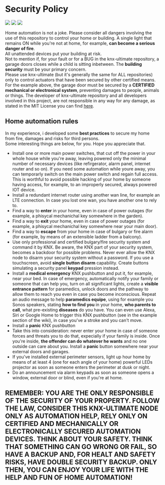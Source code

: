 # Security Policy
<a href="https://github.com/Supergiovane/node-red-contrib-knx-ultimate/blob/master/SECURITY.md"><img src="https://raw.githubusercontent.com/Supergiovane/node-red-contrib-knx-ultimate/master/img/wiki/flags/usa-today.png"/></a>
<a href="https://github.com/Supergiovane/node-red-contrib-knx-ultimate/blob/master/de-SECURITY.md"><img src="https://raw.githubusercontent.com/Supergiovane/node-red-contrib-knx-ultimate/master/img/wiki/flags/germany.png"/></a>
<a href="https://github.com/Supergiovane/node-red-contrib-knx-ultimate/blob/master/it-SECURITY.md"><img src="https://raw.githubusercontent.com/Supergiovane/node-red-contrib-knx-ultimate/master/img/wiki/flags/italy.png"/></a>

Home automation is not a joke. Please consider all dangers involving the use of this repository to control your home or building.
A single light that remains ON while you're not at home, for example, **can become a serious danger of fire**.<br/>
All unattended devices put your building at risk.<br/>
Not to mention if, for your fault or for a BUG in the knx-ultimate repository, a garage doors closes while a child is sitting inbetween.
The **building security** must be your primary concern.<br/>
Please use knx-ultimate (but it's generally the same for ALL repositories) only to control actuators that have been secured by other certified means.<br/>
For the example above, the garage door must be secured by a **CERTIFIED mechanical or electronical system**, preventing damages to people, animals or things.
The developer of knx-ultimate repository and all developers involved in this project, are not responsible in any way for any damage, as stated in the MIT License you can find [here](https://github.com/Supergiovane/node-red-contrib-knx-ultimate/blob/master/LICENSE).<br/>


## Home automation rules

In my experience, i developed some **best practices** to secure my home from fire, damages and risks for third persons.<br/>
Some interesting things are below, for you. Hope you appreciate that.<br/>

* Install one or more main power switches, that cut off the power in your whole house while you're away, leaving powered only the minimal number of necessary devices (like refirgerator, alarm panel, internet router and so on). If you need some automation while youre away, you can temporarly switch on the main power switch and regain full access. This is worthful to avoid possible hacking of your home by someone having access, for example, to an improperly secured, always powered IOT device.
* Install a redundant internet router using another wan line, for example an LTE connection. In case you lost one wan, you have another one to rely to.
* Find a way to **enter** in your home, even in case of power outages (for example, a phisycal mechanichal key somewhere in the garden).
* Find a way to **exit** your home, even in case of power outages (for example, a phisycal mechanichal key somewhere near your main door).
* Find a way to **escape** from your home in case of bulgary or fire alarm (for example, by means of an extensible ladder from a balcony).
* Use only professional and certified bulgary/fire security system and command it by KNX. Be aware, the KNX part of your security system, becomes a backdoor for possible problems. Never ever allow the KNX node to disarm your security system without a password. If you use a touchscreen, avoid **single button disarm** capability. Create buttons simulating a security panel **keypad** pression instead.
* Install a **medical emergency** KNX pushbutton and put it, for example, near your bed. In case of emergency, automatically notify your family or someone that can help you, turn on all significant lights, create a **visible entrance pattern** for paramedics, unlock doors and the pathway to allow them to reach you even in case you become inconscious. Repeat an audio message to help **paramedics equipe**, using for example you Sonos speakers, stating **how to find you** in your home, **who parents to call**, what pre-existing **diseases** do you have. You can even use Alexa, Siri or Google Home to trigger this KNX pushbutton (see in the example section of the wiki), in case you've a stroke and you can't move.
* Install a **panic** KNX pushbutton
* Take this into consideration: never enter your home in case of someone forces and threats you to do that, expecially if your family is inside. Once you're inside, **the offender can do whatever he wants** and no one outside can care about you. Install a **panic** button somewhere near your external doors and garages.
* If you've installed external perimeter sensors, light up hour home by means of at least 4 (one for each angle of your home) powerful LEDs projector as soon as someone enters the perimeter at dusk or night.
* Do an announcement via alarm keypads as soon as someone opens a window, external door or blind, even if you're at home.



## REMEMBER: YOU ARE THE ONLY RESPONSIBLE OF THE SECURITY OF YOUR PROPERTY. FOLLOW THE LAW, CONSIDER THIS KNX-ULTIMATE NODE ONLY AS AUTOMATION HELP, RELY ONLY ON CERTIFIED AND MECHANICALLY OR ELECTRONICALLY SECURED AUTOMATION DEVICES. THINK ABOUT YOUR SAFETY. THINK THAT SOMETHING CAN GO WRONG OR FAIL, SO HAVE A BACKUP AND, FOR HEALT AND SAFETY RISKS, HAVE DOUBLE SECURITY BACKUP. ONLY THEN, YOU CAN ENJOY YOUR LIFE WITH THE HELP AND FUN OF HOME AUTOMATION!
